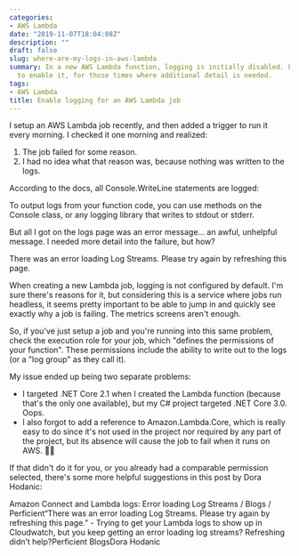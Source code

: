 ```yaml
---
categories:
- AWS Lambda
date: "2019-11-07T18:04:08Z"
description: ""
draft: false
slug: where-are-my-logs-in-aws-lambda
summary: In a new AWS Lambda function, logging is initially disabled. Lets see how
  to enable it, for those times where additional detail is needed.
tags:
- AWS Lambda
title: Enable logging for an AWS Lambda job
---
```



I setup an AWS Lambda job recently, and then added a trigger to run it every morning. I checked it one morning and realized:

 1. The job failed for some reason.
 2. I had no idea what that reason was, because nothing was written to the logs.

According to the docs, all Console.WriteLine statements are logged:

To output logs from your function code, you can use methods on the Console class, or any logging library that writes to stdout or stderr.

But all I got on the logs page was an error message... an awful, unhelpful message. I needed more detail into the failure, but how?

There was an error loading Log Streams. Please try again by refreshing this page.

When creating a new Lambda job, logging is not configured by default. I'm sure there's reasons for it, but considering this is a service where jobs run headless, it seems pretty important to be able to jump in and quickly see exactly why a job is failing. The metrics screens aren't enough.

So, if you've just setup a job and you're running into this same problem, check the execution role for your job, which "defines the permissions of your function". These permissions include the ability to write out to the logs (or a "log group" as they call it).

My issue ended up being two separate problems:

 * I targeted .NET Core 2.1 when I created the Lambda function (because that's the only one available), but my C# project targeted .NET Core 3.0. Oops.
 * I also forgot to add a reference to Amazon.Lambda.Core, which is really easy to do since it's not used in the project nor required by any part of the project, but its absence will cause the job to fail when it runs on AWS. 🤦‍♂️

If that didn't do it for you, or you already had a comparable permission selected, there's some more helpful suggestions in this post by Dora Hodanic:

Amazon Connect and Lambda logs: Error loading Log Streams / Blogs / Perficient“There was an error loading Log Streams. Please try again by refreshing this page.” - Trying to get your Lambda logs to show up in Cloudwatch, but you keep getting an error loading log streams? Refreshing didn’t help?Perficient BlogsDora Hodanic
